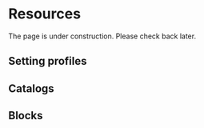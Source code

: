 # Resources

The page is under construction. Please check back later.

## Setting profiles

## Catalogs

## Blocks

